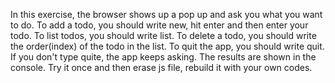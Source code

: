 In this exercise, the browser shows up a pop up and ask you what you want to do.
To add a todo, you should write new, hit enter and then enter your todo.
To list todos, you should write list.
To delete a todo, you should write the order(index) of the todo in the list.
To quit the app, you should write quit. If you don't type quite, the app keeps asking.
The results are shown in the console.
Try it once and then erase js file, rebuild it with your own codes.